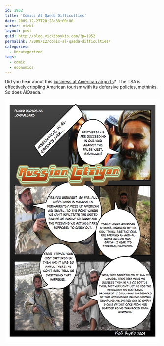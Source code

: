 ```yaml
---
id: 1952
title: 'Comic: Al Qaeda Difficulties'
date: 2009-12-27T20:28:38+00:00
author: Vicki
layout: post
guid: http://blog.vickiboykis.com/?p=1952
permalink: /2009/12/comic-al-qaeda-difficulties/
categories:
  - Uncategorized
tags:
  - comic
  - economics
---
```

Did you hear about this [business at American airports](http://www.bloomberg.com/apps/news?pid=20601103&sid=ahaxpwJbKy3I)?  The TSA is effectively crippling American tourism with its defensive policies, methinks.  So does AlQaeda.

[<img class="aligncenter size-full wp-image-1953" title="Page_1" src="https://raw.githubusercontent.com/veekaybee/wlb/gh-pages/assets/images/2009/12/Page_13.jpg" alt="Page_1" width="612" height="792" />](https://raw.githubusercontent.com/veekaybee/wlb/gh-pages/assets/images/2009/12/Page_13.jpg)